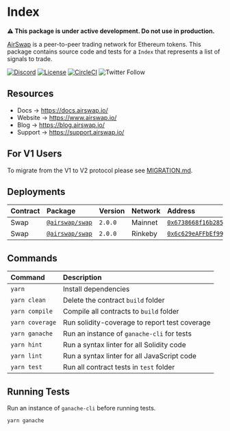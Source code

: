 # Index

**:warning: This package is under active development. Do not use in production.**

[AirSwap](https://www.airswap.io/) is a peer-to-peer trading network for Ethereum tokens. This package contains source code and tests for a `Index` that represents a list of signals to trade.

[![Discord](https://img.shields.io/discord/590643190281928738.svg)](https://discord.gg/ecQbV7H)
[![License](https://img.shields.io/badge/License-Apache%202.0-blue.svg)](https://opensource.org/licenses/Apache-2.0)
[![CircleCI](https://circleci.com/gh/airswap/airswap-protocols.svg?style=svg&circle-token=73bd6668f836ce4306dbf6ca32109ddbb5b7e1fe)](https://circleci.com/gh/airswap/airswap-protocols)
![Twitter Follow](https://img.shields.io/twitter/follow/airswap?style=social)

## Resources

- Docs → https://docs.airswap.io/
- Website → https://www.airswap.io/
- Blog → https://blog.airswap.io/
- Support → https://support.airswap.io/

## For V1 Users

To migrate from the V1 to V2 protocol please see [MIGRATION.md](MIGRATION.md).

## Deployments

| Contract | Package                            | Version | Network | Address                                                                                                                         |
| :------- | :--------------------------------- | :------ | :------ | :------------------------------------------------------------------------------------------------------------------------------ |
| Swap     | [`@airswap/swap`](/source/swap) | `2.0.0` | Mainnet | [`0x6738668f16b28589B7B9d50E79095bdeCC88d13B`](https://etherscan.io/address/0x54d2690e97e477a4b33f40d6e4afdd4832c07c57)         |
| Swap     | [`@airswap/swap`](/source/swap) | `2.0.0` | Rinkeby | [`0x6c629eAFFbEf9935F4FA390AC32f27EEC9462a8E`](https://rinkeby.etherscan.io/address/0x78db49d0459a67158bdca6e161be3d90342c7247) |

## Commands

| Command         | Description                                   |
| :-------------- | :-------------------------------------------- |
| `yarn`          | Install dependencies                          |
| `yarn clean`    | Delete the contract `build` folder            |
| `yarn compile`  | Compile all contracts to `build` folder       |
| `yarn coverage` | Run solidity-coverage to report test coverage |
| `yarn ganache`  | Run an instance of `ganache-cli` for tests    |
| `yarn hint`     | Run a syntax linter for all Solidity code     |
| `yarn lint`     | Run a syntax linter for all JavaScript code   |
| `yarn test`     | Run all contract tests in `test` folder       |

## Running Tests

Run an instance of `ganache-cli` before running tests.

```
yarn ganache
```
